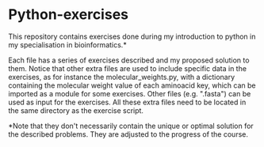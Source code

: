 # Python-exercises
This repository contains exercises done during my introduction to python in my specialisation in bioinformatics.*

Each file has a series of exercises described and my proposed solution to them. Notice that other extra files are used to include specific data in the exercises, as for instance the molecular_weights.py, with a dictionary containing the molecular weight value of each aminoacid key, which can be imported as a module for some exercises.
Other files (e.g. ".fasta") can be used as input for the exercises. 
All these extra files need to be located in the same directory as the exercise script.


*Note that they don't necessarily contain the unique or optimal solution for the described problems. They are adjusted to the progress of the course.


